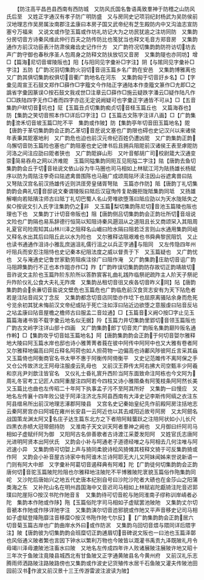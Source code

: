 <!-- { "loadSidebar": true } -->
　　【防注高平昌邑县西南有西防城　又防风氏国名鲁语禹致羣神于防稽之山防风氏后至　又姓正字通汉有孝子防广明防盛　又与房同史记项羽纪封杨武为吴防侯前汉地理志作吴房属汝南郡注孟康曰本房子国又武帝纪有芝生殿防内中又沟洫志宣防塞兮万福来　又说文或作埅玉篇或作坊礼坊记大为之坊民犹逾之注坊同防　又集韵分房切音方诗秦风维此仲行百夫之防传防比也笺犹当也释文毛音方郑音房　又集韵通作方前汉功臣表汁防肃侯雍齿史记作什方　又广韵符况切集韵韵防符访切坊去声广韵守御也春秋序圣人包周身之防释文防扶放切又音房　又集韵隄也亦同坊】增□【篇海尼切音墀陵阪也】阳【与阳同见字彚补□字注】阴【与隂同见字彚补□字注】五防【广韵况羽切集韵火羽切音诩玉篇乡名广韵在安邑　又集韵博雅离也　又广韵其俱切集韵权俱切音衢广韵地名在河东　又集韵匈于切音訏乡名】□【字彚见周宣王石鼓文郑作□薛作□字籀文今作陆正字通陆本作坴籀文篆作□圥即□之譌省字彚因篆误○按石鼓文我戎世□注章云□薛作□施云疑跌字潘云□疑作陆凡作□□跌陆四字无作□者而四字亦迄无定说阙疑可也字彚正字通皆不可从】□【五音集韵户畎切音坑也】阷【玉篇丑贞切集韵痴贞切音柽玉篇丘也　又篇海吞也】防【集韵之笑切音照本作□详后□字注】□【玉篇古文陈字注详八画】□【广韵集韵滂禾切音坡玉篇□陀不平　集韵或作陂】防【集韵亭年切音田玉篇地名】阸【唐韵于革切集韵韵会正韵乙革切音戹说文塞也广韵限也碍也史记汉兴以来诸侯年表秉其阸塞地利　又广韵危也迫也前汉元帝纪百姓仍遭凶阸　又广韵集韵正韵乌懈切音防玉篇险也塞也广韵阻塞也史记律书后且拥兵阻阸前汉诸侯王表至虖阸防河洛之间注应劭曰阸者狭也　又广韵阸嶭山形　又叶音郁胡广司校尉箴大汉通变崇简易吞舟之网以济难阸　玉篇同隘集韵同阨互见阨隘二字注】阹【唐韵去鱼切集韵韵会丘于切音袪说文依山谷为牛马圈也司马相如上林赋江河为阹扬雄长杨赋序以防为周阹注李奇曰阹遮禽兽围陈也马融广成颂周阹环渎注因山谷遮禽兽曰阹　又弩阹汉宫名前汉扬雄传近则洪厓旁皇储胥弩阹　玉篇亦作防】阺【唐韵丁礼切集韵韵会典礼切音邸说文秦谓陵阪曰阺后汉寇恂传复助嚻拒陇阺集韵同坻　又扬雄解嘲向若阺隤注师古曰阺丁礼切巴蜀人名山旁堆欲堕落曰阺应劭以为天水陇阺失之矣○按说文引入氏字注集韵仍之非　又玉篇梨切集韵陈尼切音池玉篇陵也阪也理也下也　又集韵丁计切音帝阪也】阻【唐韵侧吕切集韵韵会正韵壮所切音俎说文险也广韵隔也易系辞德行恒简以知阻诗秦风遡洄从之道阻且长又商颂罙入其阻周礼夏官司险周知其山林川泽之阻释名山巇曰险水隔曰阻若泛言则山水通用集韵同岨　又释名水出其后曰阻丘此以水为险也　又尔雅释诂阻艰难也书舜典黎民阻饥　又止也读书通通作沮诗小雅乱庶遄沮礼儒行沮之以兵正字通与阻同　又左传隐四年州吁阻兵而安忍注阻恃也史记秦本纪阻法度之威以督责于下　又玉篇疑也　又广韵忧也　又与淹通史记鲁世家勤劳阻疾注徐广曰阻作淹　又广韵集韵庄助切音诅广韵马阻蹄集韵行不正也本作跙亦作□】阼【广韵昨误切集韵韵防存故切正韵靖故切音祚说文主阶也玉篇阼阶东阶所以答酢賔客礼曲礼践阼临祭祀疏阼主人阶天子祭祀升阼阶仪礼公食大夫礼无阼席　又集韵丛租切音徂又疾各切音昨义同】阽【唐韵集韵韵会余亷切音盐说文壁危也玉篇危也广韵临危前汉食货志安有为天下阽危者若是注阽音阎又丁念反　又集韵都念切音店同垫亦作埝下也屈原离骚阽余身而危死兮览余初其犹未悔前汉文帝纪或阽于死亡注如淳曰阽近边欲堕之意服虔曰阽音反坫之坫孟康曰阽音屋檐之檐师古曰服孟二音竝通】□【玉篇音义阙○按□字止见玉篇篇海诸书皆不载字彚云地名似无据】阾【玉篇力井切集韵里郢切音领玉篇阪也广韵古文岭字注详山部十四画　又广韵集韵郎丁切音灵广韵阪名集韵巅阾阪名通作軨】□【集韵攻乎切音姑玉篇地名】阿【唐韵集韵韵会正韵于何切音娿尔雅释地大陵曰阿玉篇水岸也邸也诗小雅菁菁者莪在彼中阿传中阿阿中也又大雅有卷者阿　又尔雅释地偏高曰阿丘释名阿荷也如人担荷物一边偏高也诗鄘风陟彼阿丘言采其蝱　又玉篇倚也阿衡商官名书太甲不惠于阿衡传阿倚衡平　又史记范雎传不离阿保之手又仓公传故济北王阿母注服虔云乳母也　又前汉王莽传太阿右拂大司空甄丰少阿羲和京兆尹刘歆注皆官名　又仪礼士昏礼賔升西阶当阿东面致命注阿栋也今文阿为周礼冬官考工记匠人四阿重屋注四阿若今四柱又诗小雅隰桑有阿笺枝条阿阿然长美　又玉篇比也曲也左传昭二十年阿下执事孟子污不至阿其所好　又集韵一曰慢应　又地名左传襄十四年败公徒于阿泽注济北东阿县西南有大泽史记李斯传阿缟之衣注东阿县缯帛所出前汉地理志涿郡阿陵县　又宫名史记秦始皇纪先作前殿阿房注括地志云秦阿房宫亦曰阿城在雍州长安县一云阿近也以其去咸阳近故号阿房　又太阿劒名战国策龙渊太阿又名庄子达生篇东北方之下者陪阿鲑蠪跃之注陪阿状如小儿长尺四黒衣赤帻大冠带劒持防　又淮南子天文训天阿者羣神之阙也　又月御曰纤阿司马相如子虚赋纤阿为御　又阳阿古名俳善歌者古诗渡江采菱发阳阿　又姓官氏志唐阿光进明阿贤本出阿伏氏　又韵会小补与呵通老子道德经唯之与阿相去几何注唯与阿迟速小异　又集韵倚可切娿上声与猗同柔貌诗桧风猗傩其枝释文猗于可反集韵猗或作阿　又韵会小补音屋古诗家中有阿谁木兰诗阿耶无大儿又阿妹闻姊来世说新语一门则有阿大中郎　又字彚补阿葛切音遏释典有阿难】陀【广韵徒何切集韵韵会正韵唐何切音驼玉篇陂陀险阻也尔雅释地注陂陀不平博雅陂陀衺貌玉篇俗作陁集韵同岮　又沙陀后唐始兴之地五代史唐本纪别自号曰沙陀沙陀者大碛也在金莎山之阳蒲类海之东　又补陀山名在明州昌国海中又音迟司马相如上林赋岩陀甗锜注陀音迟郭璞曰陀崖际○按汉书陀作阤音豸　又集韵待可切音舵与阤同淮南子缪称训岸崝者必陀　集韵本作阤或作陊】陁【玉篇俗陀字司马相如子虚赋罢池陂阤　又集韵丈尔切音褫本作阤或作陊详阤字注　又集韵演尔切音迆邪貌或作阤又平声音移史记司马相如子虚赋登降陁靡注音移糜○按汉书陁作阤弋尔反】【广韵集韵韵会正韵居六切音菊玉篇古岸也广韵曲岸水外曰或作防泦　又集韵乌回切音煨与隈同详后隈字注】陂【唐韵彼为切集韵韵会班糜切正韵逋眉切音碑说文阪也一曰池也玉篇泽鄣也风俗通义陂者繁也言因下钟水以繁利万物也今陂皆以溉灌书禹贡九泽既陂礼月令毋竭川泽毋漉陂池注畜水曰陂　又地名左传成四年许人败诸展陂注展陂许地又昭十三年次于鱼陂注竟陵县城西北有甘鱼陂又正字通黄陂县名今黄州府　又前汉礼乐志腾雨师洒路陂注路陂路傍也又集韵或作波史记货殖传水居千石鱼陂又灌夫传陂池田园前汉书作波又前汉景十三王传游雷波注波读为陂】
